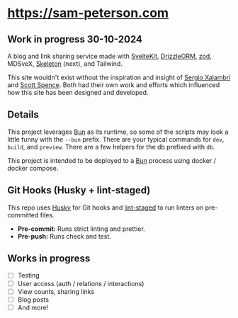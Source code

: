 # https://sam-peterson.com

## Work in progress 30-10-2024

A blog and link sharing service made with [SvelteKit], [DrizzleORM], [zod], MDSveX, [Skeleton] (next), and Tailwind.

This site wouldn't exist without the inspiration and insight of [Sergio Xalambrí] and [Scott Spence]. Both had their own work and efforts which influenced how this site has been designed and developed.

## Details

This project leverages [Bun] as its runtime, so some of the scripts may look a little funny with the `--bun` prefix. There are your typical commands for `dev`, `build`, and `preview`. There are a few helpers for the db prefixed with `db`.

This project is intended to be deployed to a [Bun] process using docker / docker compose.

## Git Hooks (Husky + lint-staged)

This repo uses [Husky](https://typicode.github.io/husky) for Git hooks and [lint-staged](https://github.com/okonet/lint-staged) to run linters on pre-committed files.

- **Pre-commit:** Runs strict linting and prettier.
- **Pre-push:** Runs check and test.

## Works in progress

- [ ] Testing
- [ ] User access (auth / relations / interactions)
- [ ] View counts, sharing links
- [ ] Blog posts
- [ ] And more!

<!-- Links -->

[sergio xalambrí]: https://github.com/sergiodxa
[scott spence]: https://github.com/spences10
[bun]: https://bun.sh/
[sveltekit]: https://svelte.dev/
[drizzleorm]: https://orm.drizzle.team/
[zod]: https://zod.dev/
[skeleton]: https://next.skeleton.dev/
